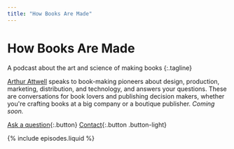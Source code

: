 ```yaml
---
title: "How Books Are Made"
---
```


# How Books Are&nbsp;Made

A podcast about the art and science of&nbsp;making&nbsp;books
{:.tagline}

[Arthur Attwell](https://arthurattwell.com/about) speaks to book-making pioneers about design, production, marketing, distribution, and technology, and answers your questions. These are conversations for book lovers and publishing decision makers, whether you're crafting books at a big company or a boutique publisher. *Coming soon.*

[Ask a question](https://bit.ly/hbam-question){:.button}
[Contact](https://electricbookworks.com/contact){:.button .button-light}

{% include episodes.liquid %}
